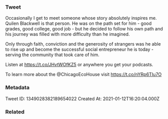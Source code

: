 ### Tweet
Occasionally I get to meet someone whose story absolutely inspires me. Quilen Blackwell is that person. He was on the path set for him - good grades, good college, good job - but he decided to follow his own path and his journey was filled with more difficulty than he imagined.

Only through faith, conviction and the generosity of strangers was he able to rise up and become the successful social entrepreneur he is today - serving the community that took care of him. 

Listen at https://t.co/JHvtWOfKZ5 or anywhere you get your podcasts.

To learn more about the @ChicagoEcoHouse visit https://t.co/nYRp6TIu7O

### Metadata
Tweet ID: 1349028382189654022
Created At: 2021-01-12T16:20:04.000Z

### Related

